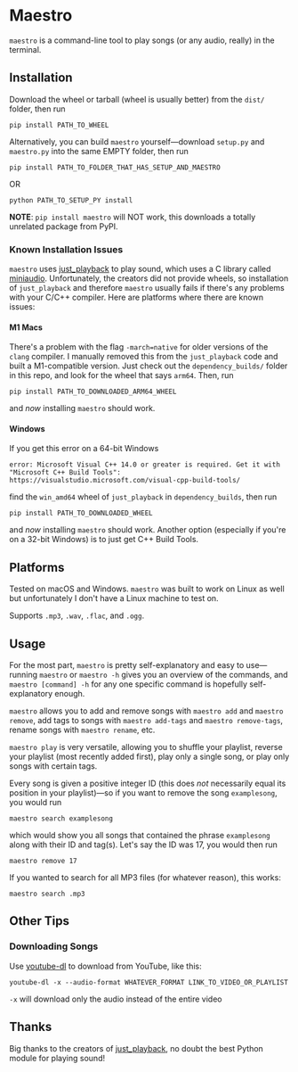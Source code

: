 # Maestro
`maestro` is a command-line tool to play songs (or any audio, really) in the terminal.

## Installation
Download the wheel or tarball (wheel is usually better) from the `dist/` folder, then run
```
pip install PATH_TO_WHEEL
```
Alternatively, you can build `maestro` yourself—download `setup.py` and `maestro.py` into the same EMPTY folder, then run
```
pip install PATH_TO_FOLDER_THAT_HAS_SETUP_AND_MAESTRO
```
OR
```
python PATH_TO_SETUP_PY install
```

**NOTE**: `pip install maestro` will NOT work, this downloads a totally unrelated package from PyPI.

### Known Installation Issues

`maestro` uses [just_playback](https://github.com/cheofusi/just_playback) to play sound, which uses a C library called [miniaudio](https://github.com/mackron/miniaudio). Unfortunately, the creators did not provide wheels, so installation of `just_playback` and therefore `maestro` usually fails if there's any problems with your C/C++ compiler. Here are platforms where there are known issues:

#### M1 Macs

There's a problem with the flag `-march=native` for older versions of the `clang` compiler. I manually removed this from the `just_playback` code and built a M1-compatible version. Just check out the `dependency_builds/` folder in this repo, and look for the wheel that says `arm64`. Then, run
```
pip install PATH_TO_DOWNLOADED_ARM64_WHEEL
```
and *now* installing `maestro` should work.

#### Windows

If you get this error on a 64-bit Windows
```
error: Microsoft Visual C++ 14.0 or greater is required. Get it with "Microsoft C++ Build Tools": https://visualstudio.microsoft.com/visual-cpp-build-tools/
```
find the `win_amd64` wheel of `just_playback` in `dependency_builds`, then run
```
pip install PATH_TO_DOWNLOADED_WHEEL
```
and *now* installing `maestro` should work. Another option (especially if you're on a 32-bit Windows) is to just get C++ Build Tools.

## Platforms
Tested on macOS and Windows. `maestro` was built to work on Linux as well but unfortunately I don't have a Linux machine to test on.

Supports `.mp3`, `.wav`, `.flac`, and `.ogg`.

## Usage
For the most part, `maestro` is pretty self-explanatory and easy to use—running `maestro` or `maestro -h` gives you an overview of the commands, and `maestro [command] -h` for any one specific command is hopefully self-explanatory enough.

`maestro` allows you to add and remove songs with `maestro add` and `maestro remove`, add tags to songs with `maestro add-tags` and `maestro remove-tags`, rename songs with `maestro rename`, etc.

`maestro play` is very versatile, allowing you to shuffle your playlist, reverse your playlist (most recently added first), play only a single song, or play only songs with certain tags.

Every song is given a positive integer ID (this does *not* necessarily equal its position in your playlist)—so if you want to remove the song `examplesong`, you would run
```
maestro search examplesong
```
which would show you all songs that contained the phrase `examplesong` along with their ID and tag(s). Let's say the ID was 17, you would then run
```
maestro remove 17
```

If you wanted to search for all MP3 files (for whatever reason), this works:
```
maestro search .mp3
```

## Other Tips

### Downloading Songs
Use [youtube-dl](https://github.com/ytdl-org/youtube-dl) to download from YouTube, like this:
```
youtube-dl -x --audio-format WHATEVER_FORMAT LINK_TO_VIDEO_OR_PLAYLIST
```
`-x` will download only the audio instead of the entire video

## Thanks

Big thanks to the creators of [just_playback](https://github.com/cheofusi/just_playback), no doubt the best Python module for playing sound!

